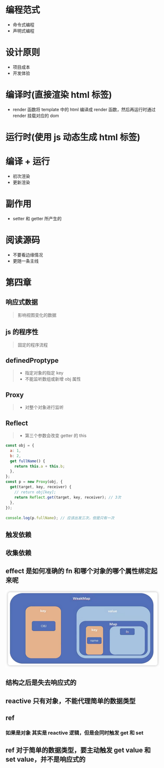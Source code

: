 # 编程范式

- 命令式编程
- 声明式编程

# 设计原则

- 项目成本
- 开发体验

# 编译时(直接渲染 html 标签)

- render 函数将 template 中的 html 编译成 render 函数，然后再运行时通过 render 挂载对应的 dom

# 运行时(使用 js 动态生成 html 标签)

# 编译 + 运行

- 初次渲染
- 更新渲染

# 副作用

- setter 和 getter 所产生的

# 阅读源码

- 不要看边缘情况
- 更随一条主线

# 第四章

## 响应式数据

> 影响视图变化的数据

## js 的程序性

> 固定的程序流程

## definedProptype

> - 指定对象的指定 key
> - 不能监听数组或新增 obj 属性

## Proxy

> - 对整个对象进行监听

## Reflect

> - 第三个参数会改变 getter 的 this

```js
const obj = {
  a: 1,
  b: 2,
  get fullName() {
    return this.a + this.b;
  },
};
const p = new Proxy(obj, {
  get(target, key, receiver) {
    // return obj[key];
    return Reflect.get(target, key, receiver); // 3次
  },
});

console.log(p.fullName); // 应该出发三次，但是只有一次
```

## 触发依赖

## 收集依赖

## effect 是如何准确的 fn 和哪个对象的哪个属性绑定起来呢

![alt text](image.png)

## 结构之后是失去响应式的

## reactive 只有对象，不能代理简单的数据类型

## ref

### 如果是对象 其实是 reactive 逻辑，但是会同时触发 get 和 set

## ref 对于简单的数据类型，要主动触发 get value 和 set value，并不是响应式的
